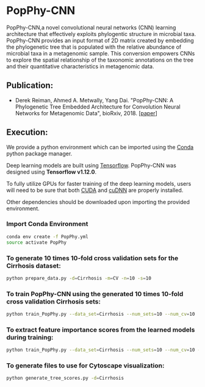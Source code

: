 # PopPhy-CNN

PopPhy-CNN,a novel convolutional neural networks (CNN) learning architecture that effectively exploits phylogentic structure in microbial taxa. PopPhy-CNN provides an input format of 2D matrix created by embedding the phylogenetic tree that is populated with the relative abundance of microbial taxa in a metagenomic sample. This conversion empowers CNNs to explore the spatial relationship of the taxonomic annotations on the tree and their quantitative characteristics in metagenomic data.


## Publication:
* Derek Reiman, Ahmed A. Metwally, Yang Dai. "PopPhy-CNN: A Phylogenetic Tree Embedded Architecture for Convolution Neural Networks for Metagenomic Data", bioRxiv, 2018.  [[paper](https://www.biorxiv.org/content/early/2018/01/31/257931)]

## Execution:

We provide a python environment which can be imported using the [Conda](https://www.anaconda.com/distribution/) python package manager.

Deep learning models are built using [Tensorflow](https://www.tensorflow.org/). PopPhy-CNN was designed using **Tensorflow v1.12.0**.

To fully utilize GPUs for faster training of the deep learning models, users will need to be sure that both [CUDA](https://developer.nvidia.com/cuda-toolkit-archive) and [cuDNN](https://developer.nvidia.com/cudnn) are properly installed.

Other dependencies should be downloaded upon importing the provided environment.

### Import Conda Environment

```bash
conda env create -f PopPhy.yml
source activate PopPhy
``` 
  
### To generate 10 times 10-fold cross validation sets for the Cirrhosis dataset:

```bash
python prepare_data.py -d=Cirrhosis -m=CV -n=10 -s=10
``` 

### To train PopPhy-CNN using the generated 10 times 10-fold cross validation Cirrhosis sets:
```bash
python train_PopPhy.py --data_set=Cirrhosis --num_sets=10 --num_cv=10 
```

### To extract feature importance scores from the learned models during training:
```bash
python train_PopPhy.py --data_set=Cirrhosis --num_sets=10 --num_cv=10 --eval_features=True
```

### To generate files to use for Cytoscape visualization:
```bash
python generate_tree_scores.py -d=Cirrhosis
```



